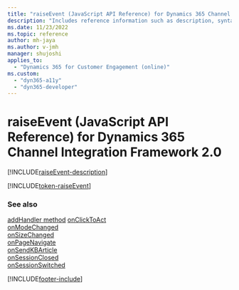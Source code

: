 ```yaml
---
title: "raiseEvent (JavaScript API Reference) for Dynamics 365 Channel Integration Framework 2.0 | MicrosoftDocs"
description: "Includes reference information such as description, syntax, and parameters for the raiseEvent method in JavaScript API Reference for Dynamics 365 Channel Integration Framework 2.0. "
ms.date: 11/23/2022
ms.topic: reference
author: mh-jaya
ms.author: v-jmh
manager: shujoshi
applies_to: 
  - "Dynamics 365 for Customer Engagement (online)"
ms.custom: 
  - "dyn365-a11y"
  - "dyn365-developer"
---
```


# raiseEvent (JavaScript API Reference) for Dynamics 365 Channel Integration Framework 2.0

[!INCLUDE[raiseEvent-description](includes/raiseEvent-description.md)]

[!INCLUDE[token-raiseEvent](../../../shared/token-raiseEvent.md)]


### See also

[addHandler method](../microsoft-ciframework/addHandler.md)
[onClickToAct](../events/onclicktoact.md)  
[onModeChanged](../events/onmodechanged.md)  
[onSizeChanged](../events/onsizechanged.md)  
[onPageNavigate](../events/onpagenavigate.md)  
[onSendKBArticle](../events/onsendkbarticle.md)  
[onSessionClosed](../events/onsessionclosed.md)  
[onSessionSwitched](../events/onsessionswitched.md)  

[!INCLUDE[footer-include](../../../../../includes/footer-banner.md)]
